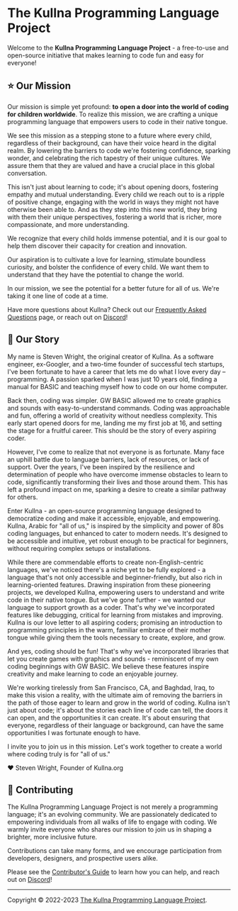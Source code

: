 # The Kullna Programming Language Project

Welcome to the **Kullna Programming Language Project** - a free-to-use and open-source initiative that makes learning to code fun and easy for everyone!

## :star: Our Mission

Our mission is simple yet profound: **to open a door into the world of coding for children worldwide**. To realize this mission, we are crafting a unique programming language that empowers users to code in their native tongue.

We see this mission as a stepping stone to a future where every child, regardless of their background, can have their voice heard in the digital realm. By lowering the barriers to code we're fostering confidence, sparking wonder, and celebrating the rich tapestry of their unique cultures. We assure them that they are valued and have a crucial place in this global conversation.

This isn't just about learning to code; it's about opening doors, fostering empathy and mutual understanding. Every child we reach out to is a ripple of positive change, engaging with the world in ways they might not have otherwise been able to. And as they step into this new world, they bring with them their unique perspectives, fostering a world that is richer, more compassionate, and more understanding.

We recognize that every child holds immense potential, and it is our goal to help them discover their capacity for creation and innovation.

Our aspiration is to cultivate a love for learning, stimulate boundless curiosity, and bolster the confidence of every child. We want them to understand that they have the potential to change the world.

In our mission, we see the potential for a better future for all of us. We're taking it one line of code at a time.

Have more questions about Kullna? Check out our [Frequently Asked Questions](http://www.kullna.org/docs/#/FAQ) page, or reach out on [Discord](http://discord.kullna.org)!

## :wave: Our Story

My name is Steven Wright, the original creator of Kullna. As a software engineer, ex-Googler, and a two-time founder of successful tech startups, I've been fortunate to have a career that lets me do what I love every day – programming. A passion sparked when I was just 10 years old, finding a manual for BASIC and teaching myself how to code on our home computer.

Back then, coding was simpler. GW BASIC allowed me to create graphics and sounds with easy-to-understand commands. Coding was approachable and fun, offering a world of creativity without needless complexity. This early start opened doors for me, landing me my first job at 16, and setting the stage for a fruitful career. This should be the story of every aspiring coder.

However, I've come to realize that not everyone is as fortunate. Many face an uphill battle due to language barriers, lack of resources, or lack of support. Over the years, I've been inspired by the resilience and determination of people who have overcome immense obstacles to learn to code, significantly transforming their lives and those around them. This has left a profound impact on me, sparking a desire to create a similar pathway for others.

Enter Kullna - an open-source programming language designed to democratize coding and make it accessible, enjoyable, and empowering. Kullna, Arabic for "all of us," is inspired by the simplicity and power of 80s coding languages, but enhanced to cater to modern needs. It's designed to be accessible and intuitive, yet robust enough to be practical for beginners, without requiring complex setups or installations.

While there are commendable efforts to create non-English-centric languages, we've noticed there's a niche yet to be fully explored - a language that's not only accessible and beginner-friendly, but also rich in learning-oriented features. Drawing inspiration from these pioneering projects, we developed Kullna, empowering users to understand and write code in their native tongue. But we've gone further - we wanted our language to support growth as a coder. That's why we've incorporated features like debugging, critical for learning from mistakes and improving. Kullna is our love letter to all aspiring coders; promising an introduction to programming principles in the warm, familiar embrace of their mother tongue while giving them the tools necessary to create, explore, and grow.

And yes, coding should be fun! That's why we've incorporated libraries that let you create games with graphics and sounds - reminiscent of my own coding beginnings with GW BASIC. We believe these features inspire creativity and make learning to code an enjoyable journey.

We're working tirelessly from San Francisco, CA, and Baghdad, Iraq, to make this vision a reality, with the ultimate aim of removing the barriers in the path of those eager to learn and grow in the world of coding. Kullna isn't just about code; it's about the stories each line of code can tell, the doors it can open, and the opportunities it can create. It's about ensuring that everyone, regardless of their language or background, can have the same opportunities I was fortunate enough to have.

I invite you to join us in this mission. Let's work together to create a world where coding truly is for "all of us."

:heart: Steven Wright, Founder of Kullna.org

## :handshake: Contributing

The Kullna Programming Language Project is not merely a programming language; it's an evolving community. We are passionately dedicated to empowering individuals from all walks of life to engage with coding. We warmly invite everyone who shares our mission to join us in shaping a brighter, more inclusive future.

Contributions can take many forms, and we encourage participation from developers, designers, and prospective users alike.

Please see the [Contributor's Guide](http://www.kullna.org/docs/#/CONTRIBUTING) to learn how you can help, and reach out on [Discord](http://discord.kullna.org)!

---

Copyright &copy; 2022-2023 [The Kullna Programming Language Project](http://www.kullna.org).
